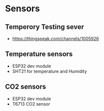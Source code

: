 # Sensors
## Temperory Testing sever
- https://thingspeak.com/channels/1005926
## Temperature sensors
- ESP32 dev module
- SHT21 for temperature and Humidity
## CO2 sensors 
- ESP32 dev module
- T6713 CO2 sensor


